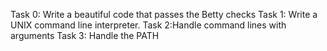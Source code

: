 Task 0: Write a beautiful code that passes the Betty checks
Task 1: Write a UNIX command line interpreter.
Task 2:Handle command lines with arguments
Task 3: Handle the PATH